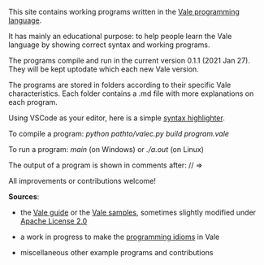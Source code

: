 This site contains working programs written in the [Vale programming language](https://vale.dev/).

It has mainly an educational purpose:  to help people learn the Vale language by showing correct syntax and working programs. 

The programs compile and run in the current version 0.1.1 (2021 Jan 27). They will be kept uptodate which each new Vale version.

The programs are stored in folders according to their specific Vale characteristics. Each folder contains a .md file with more explanations on each program.

Using VSCode as your editor, here is a simple [syntax highlighter](https://github.com/Ivo-Balbaert/vscode-vale).

To compile a program:   _python pathto/valec.py build program.vale_

To run a program:       _main_ (on Windows) or _./a.out_ (on Linux)  

The output of a program is shown in comments after: // =>



All improvements or contributions welcome!


**Sources**: 
- the [Vale guide](https://vale.dev/guide/introduction) or the [Vale samples](https://github.com/ValeLang/Vale/tree/master/Valestrom/Samples/test/main/resources), sometimes slightly modified under [Apache License 2.0](https://github.com/ValeLang/Vale/blob/master/LICENSE)

- a work in progress to make the [programming idioms](https://www.programming-idioms.org/about#about-block-all-idioms) in Vale

- miscellaneous other example programs and contributions
